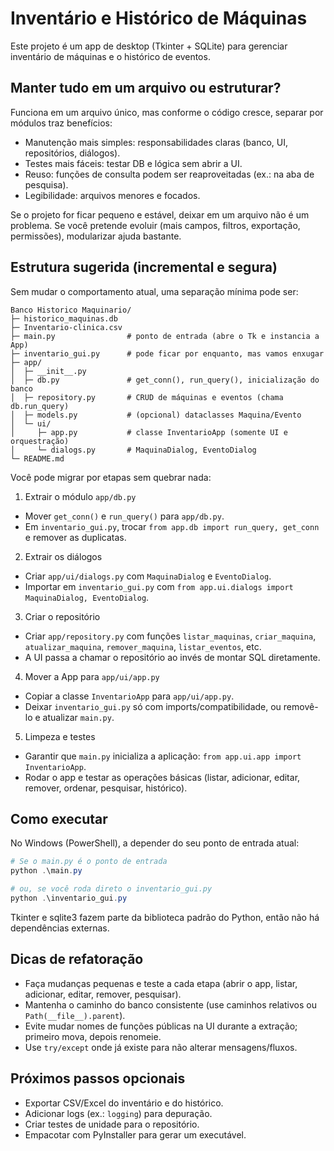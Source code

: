 # Inventário e Histórico de Máquinas

Este projeto é um app de desktop (Tkinter + SQLite) para gerenciar inventário de máquinas e o histórico de eventos.

## Manter tudo em um arquivo ou estruturar?

Funciona em um arquivo único, mas conforme o código cresce, separar por módulos traz benefícios:

- Manutenção mais simples: responsabilidades claras (banco, UI, repositórios, diálogos).
- Testes mais fáceis: testar DB e lógica sem abrir a UI.
- Reuso: funções de consulta podem ser reaproveitadas (ex.: na aba de pesquisa).
- Legibilidade: arquivos menores e focados.

Se o projeto for ficar pequeno e estável, deixar em um arquivo não é um problema. Se você pretende evoluir (mais campos, filtros, exportação, permissões), modularizar ajuda bastante.

## Estrutura sugerida (incremental e segura)

Sem mudar o comportamento atual, uma separação mínima pode ser:

```
Banco Historico Maquinario/
├─ historico_maquinas.db
├─ Inventario-clinica.csv
├─ main.py                # ponto de entrada (abre o Tk e instancia a App)
├─ inventario_gui.py      # pode ficar por enquanto, mas vamos enxugar
├─ app/
│  ├─ __init__.py
│  ├─ db.py               # get_conn(), run_query(), inicialização do banco
│  ├─ repository.py       # CRUD de máquinas e eventos (chama db.run_query)
│  ├─ models.py           # (opcional) dataclasses Maquina/Evento
│  └─ ui/
│     ├─ app.py           # classe InventarioApp (somente UI e orquestração)
│     └─ dialogs.py       # MaquinaDialog, EventoDialog
└─ README.md
```

Você pode migrar por etapas sem quebrar nada:

1) Extrair o módulo `app/db.py`
- Mover `get_conn()` e `run_query()` para `app/db.py`.
- Em `inventario_gui.py`, trocar `from app.db import run_query, get_conn` e remover as duplicatas.

2) Extrair os diálogos
- Criar `app/ui/dialogs.py` com `MaquinaDialog` e `EventoDialog`.
- Importar em `inventario_gui.py` com `from app.ui.dialogs import MaquinaDialog, EventoDialog`.

3) Criar o repositório
- Criar `app/repository.py` com funções `listar_maquinas`, `criar_maquina`, `atualizar_maquina`, `remover_maquina`, `listar_eventos`, etc.
- A UI passa a chamar o repositório ao invés de montar SQL diretamente.

4) Mover a App para `app/ui/app.py`
- Copiar a classe `InventarioApp` para `app/ui/app.py`.
- Deixar `inventario_gui.py` só com imports/compatibilidade, ou removê-lo e atualizar `main.py`.

5) Limpeza e testes
- Garantir que `main.py` inicializa a aplicação: `from app.ui.app import InventarioApp`.
- Rodar o app e testar as operações básicas (listar, adicionar, editar, remover, ordenar, pesquisar, histórico).

## Como executar

No Windows (PowerShell), a depender do seu ponto de entrada atual:

```powershell
# Se o main.py é o ponto de entrada
python .\main.py

# ou, se você roda direto o inventario_gui.py
python .\inventario_gui.py
```

Tkinter e sqlite3 fazem parte da biblioteca padrão do Python, então não há dependências externas.

## Dicas de refatoração

- Faça mudanças pequenas e teste a cada etapa (abrir o app, listar, adicionar, editar, remover, pesquisar).
- Mantenha o caminho do banco consistente (use caminhos relativos ou `Path(__file__).parent`).
- Evite mudar nomes de funções públicas na UI durante a extração; primeiro mova, depois renomeie.
- Use `try/except` onde já existe para não alterar mensagens/fluxos.

## Próximos passos opcionais

- Exportar CSV/Excel do inventário e do histórico.
- Adicionar logs (ex.: `logging`) para depuração.
- Criar testes de unidade para o repositório.
- Empacotar com PyInstaller para gerar um executável.

